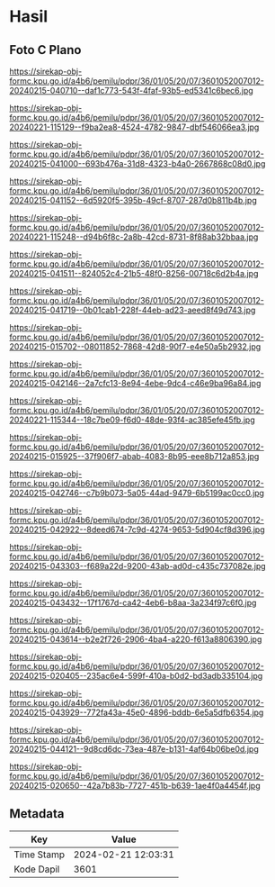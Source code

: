 # Hasil

## Foto C Plano

https://sirekap-obj-formc.kpu.go.id/a4b6/pemilu/pdpr/36/01/05/20/07/3601052007012-20240215-040710--daf1c773-543f-4faf-93b5-ed5341c6bec6.jpg

https://sirekap-obj-formc.kpu.go.id/a4b6/pemilu/pdpr/36/01/05/20/07/3601052007012-20240221-115129--f9ba2ea8-4524-4782-9847-dbf546066ea3.jpg

https://sirekap-obj-formc.kpu.go.id/a4b6/pemilu/pdpr/36/01/05/20/07/3601052007012-20240215-041000--693b476a-31d8-4323-b4a0-2667868c08d0.jpg

https://sirekap-obj-formc.kpu.go.id/a4b6/pemilu/pdpr/36/01/05/20/07/3601052007012-20240215-041152--6d5920f5-395b-49cf-8707-287d0b811b4b.jpg

https://sirekap-obj-formc.kpu.go.id/a4b6/pemilu/pdpr/36/01/05/20/07/3601052007012-20240221-115248--d94b6f8c-2a8b-42cd-8731-8f88ab32bbaa.jpg

https://sirekap-obj-formc.kpu.go.id/a4b6/pemilu/pdpr/36/01/05/20/07/3601052007012-20240215-041511--824052c4-21b5-48f0-8256-00718c6d2b4a.jpg

https://sirekap-obj-formc.kpu.go.id/a4b6/pemilu/pdpr/36/01/05/20/07/3601052007012-20240215-041719--0b01cab1-228f-44eb-ad23-aeed8f49d743.jpg

https://sirekap-obj-formc.kpu.go.id/a4b6/pemilu/pdpr/36/01/05/20/07/3601052007012-20240215-015702--08011852-7868-42d8-90f7-e4e50a5b2932.jpg

https://sirekap-obj-formc.kpu.go.id/a4b6/pemilu/pdpr/36/01/05/20/07/3601052007012-20240215-042146--2a7cfc13-8e94-4ebe-9dc4-c46e9ba96a84.jpg

https://sirekap-obj-formc.kpu.go.id/a4b6/pemilu/pdpr/36/01/05/20/07/3601052007012-20240221-115344--18c7be09-f6d0-48de-93f4-ac385efe45fb.jpg

https://sirekap-obj-formc.kpu.go.id/a4b6/pemilu/pdpr/36/01/05/20/07/3601052007012-20240215-015925--37f906f7-abab-4083-8b95-eee8b712a853.jpg

https://sirekap-obj-formc.kpu.go.id/a4b6/pemilu/pdpr/36/01/05/20/07/3601052007012-20240215-042746--c7b9b073-5a05-44ad-9479-6b5199ac0cc0.jpg

https://sirekap-obj-formc.kpu.go.id/a4b6/pemilu/pdpr/36/01/05/20/07/3601052007012-20240215-042922--8deed674-7c9d-4274-9653-5d904cf8d396.jpg

https://sirekap-obj-formc.kpu.go.id/a4b6/pemilu/pdpr/36/01/05/20/07/3601052007012-20240215-043303--f689a22d-9200-43ab-ad0d-c435c737082e.jpg

https://sirekap-obj-formc.kpu.go.id/a4b6/pemilu/pdpr/36/01/05/20/07/3601052007012-20240215-043432--17f1767d-ca42-4eb6-b8aa-3a234f97c6f0.jpg

https://sirekap-obj-formc.kpu.go.id/a4b6/pemilu/pdpr/36/01/05/20/07/3601052007012-20240215-043614--b2e2f726-2906-4ba4-a220-f613a8806390.jpg

https://sirekap-obj-formc.kpu.go.id/a4b6/pemilu/pdpr/36/01/05/20/07/3601052007012-20240215-020405--235ac6e4-599f-410a-b0d2-bd3adb335104.jpg

https://sirekap-obj-formc.kpu.go.id/a4b6/pemilu/pdpr/36/01/05/20/07/3601052007012-20240215-043929--772fa43a-45e0-4896-bddb-6e5a5dfb6354.jpg

https://sirekap-obj-formc.kpu.go.id/a4b6/pemilu/pdpr/36/01/05/20/07/3601052007012-20240215-044121--9d8cd6dc-73ea-487e-b131-4af64b06be0d.jpg

https://sirekap-obj-formc.kpu.go.id/a4b6/pemilu/pdpr/36/01/05/20/07/3601052007012-20240215-020650--42a7b83b-7727-451b-b639-1ae4f0a4454f.jpg


## Metadata

| Key        | Value               |
| ---------- | ------------------- |
| Time Stamp | 2024-02-21 12:03:31 |
| Kode Dapil | 3601                |



